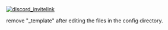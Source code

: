 
<a href="https://discord.gg/zAypMTH">
    <img src="https://img.shields.io/discord/421796001830010890?color=%237289DA&label=discord&logo=discord&logoColor=white&style=flat"  alt="discord_invitelink"/>
</a>

remove "_template" after editing the files in the config directory.
